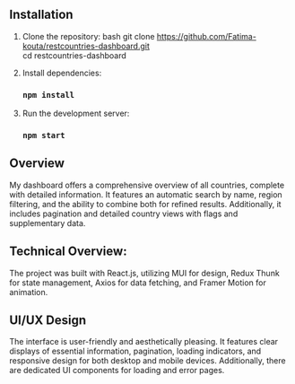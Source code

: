 ## Installation

1. Clone the repository:
    bash
    git clone https://github.com/Fatima-kouta/restcountries-dashboard.git  <br />
    cd restcountries-dashboard
  
2. Install dependencies:
   ### `npm install`
       
3. Run the development server:
   ### `npm start`
    

## Overview

My dashboard offers a comprehensive overview of all countries, complete with detailed information. It features an automatic search by name, region filtering, and the ability to combine both for refined results. Additionally, it includes pagination and detailed country views with flags and supplementary data.

## Technical Overview:

The project was built with React.js, utilizing MUI for design, Redux Thunk for state management,  Axios for data fetching, and Framer Motion for animation.

## UI/UX Design

The interface is user-friendly and aesthetically pleasing. It features clear displays of essential information, pagination, loading indicators, and responsive design for both desktop and mobile devices. Additionally, there are dedicated UI components for loading and error pages.

